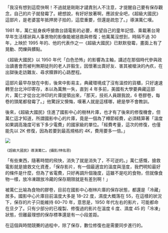 「我沒有想到這麼快啊！不過就是剛剛才譴責別人不注意，才提醒自己要有保存觀念，自己的片子就發霉了。總想說，有好好放著啊，應該安全吧，《超級大國民》這部片，是老婆當年抵押房子拍的，這麼重要，但還是疏忽了。」導演萬仁嘆。

1981 年，萬仁挺身疾呼搶救台語電影的必要，希望自己的童年記憶、乘載著台灣早年生活樣狀與人事景物的影像能被拯救與修復；他萬萬沒想到，時隔不過 30 年，上映於 1995 年的、他的代表作之一《超級大國民》已默默發霉，畫面上有了晃動、閃爍與髒點。

《超級大國民》以 1950 年代「白色恐怖」的影響為主軸，講述在那個時代參與政治讀書會而被判無期徒刑的老人許毅生，因懷著出賣好友、害其被槍決的內疚，在出獄後走訪難友、尋求贖罪的心路歷程。

這部片最早存放在中影，後來中影易主，典藏環境成了沒有溫控的貨櫃，只好速速轉至台北沖印寄存，本以為萬無一失，直到 4 年多前，美國有大學要典藏這部片，萬仁才從台北沖印的片庫提領出來，「那天，技術人員跟我說，6 卷膠卷，每卷的頭尾都發霉了。」他驚訝又懊悔，嘆著人就是這樣哪，總是學不會教訓。

後來，《超級大國民》住進了國影中心的樹林片庫，也才有了後來的修復機會，但萬仁這才知道，所謂國影中心的片庫，竟是一個為了樽節經費，必須精算著「溫度如果調高幾度可省下多少電費」的國家級的單位。「經費考量，這次的修復，也僅能先以 2K 修復，因為若要到最高規格的 4K，費用要多一倍。」

<div class="margin-v text-center">
  <img src="images/director.jpg" class="img-responsive">
  <p><small>《超級大國民》導演萬仁。(攝影/林佑恩)</small></p>
</div>

「有些東西，隨著時間的飛快，消失了就是消失了，不可逆的。」萬仁感慨，搶救電影就是搶救文化資產，「保存影片，有一個最適宜的溫度與溼度，我們明知最好的條件是什麼，但為了省電費，只好再調升個幾度，這雖不是吃的食物，但就像食物一樣，放冷凍跟放冷藏的保存期限就是有差別啊！」

被萬仁比喻為食物的膠卷，目前在國影中心樹林片庫的保存狀態，都還是「冷藏」居多。國影中心片庫目前溫度大多是 18–22 度，濕度大概落在 55，在這樣的狀況下，保存的片子只能維持 60–70 年，意思是，1950 年代左右的影片，可能都命在旦夕了。只有少部分的已複製、修復過的影片在溫度 6 度、濕度 45 的「冷凍」狀態，但離最理想的保存標準還是有一小段差距。

在這個與時間競賽的過程中，除了保存，數位修復也是需要同步進行的。
